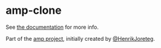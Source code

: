 # amp-clone

See [the documentation](http://amp-project.com#amp-clone) for more info.

Part of the [amp project](http://amp-project.com#amp-clone), initially created by [@HenrikJoreteg](http://twitter.com/henrikjoreteg).